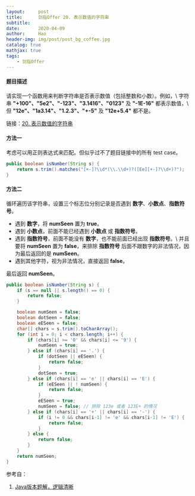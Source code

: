 ```yaml
---
layout:     post
title:      剑指Offer 20. 表示数值的字符串
subtitle:   
date:       2020-04-09
author:     Hao
header-img: img/post/post_bg_coffee.jpg
catalog: true
mathjax: true
tags:
    - 剑指Offer
---
```


#### 题目描述

请实现一个函数用来判断字符串是否表示数值（包括整数和小数）。例如，\\
字符串 **"+100"、"5e2"、"-123"、"3.1416"、"0123"** 及 **"-1E-16"** 都表示数值，\\
但 **"12e"、"1a3.14"、"1.2.3"、"+-5"** 及 **"12e+5.4"** 都不是。

链接：[20. 表示数值的字符串](https://leetcode-cn.com/problems/biao-shi-shu-zhi-de-zi-fu-chuan-lcof)

#### 方法一

考虑可以用正则表达式来匹配。但似乎过不了题目链接中的所有 test case。

```java
public boolean isNumber(String s) {
    return s.trim().matches("[+-]?\\d*(\\.\\d+)?([Ee][+-]?\\d+)?");
}
```

#### 方法二

循环遍历该字符串，设置三个标志位分别记录是否遇到 **数字**、**小数点**、**指数符号**。

+ 遇到 **数字**，将 **numSeen** 置为 **true**。
+ 遇到 **小数点**，前面不能已经遇到 **小数点** 或 **指数符号**。
+ 遇到 **指数符号**，前面不能没有 **数字**，也不能前面已经出现 **指数符号**。\\
  并且要将 **numSeen** 置为 **false**，来排除 **指数符号** 后面不跟数字的非法情况，因为最后返回的是 **numSeen**。
+ 遇到其他字符，视为非法情况，直接返回 **false**。

最后返回 **numSeen**。

```java
public boolean isNumber(String s) {
    if (s == null || s.length() == 0) {
        return false;
    }

    boolean numSeen = false;
    boolean dotSeen = false;
    boolean eESeen = false;
    char[] chars = s.trim().toCharArray();
    for (int i = 0; i < chars.length; i++) {
        if (chars[i] >= '0' && chars[i] <= '9') {
            numSeen = true;
        } else if (chars[i] == '.') {
            if (dotSeen || eESeen) {
                return false;
            }
            dotSeen = true;
        } else if (chars[i] == 'e' || chars[i] == 'E') {
            if (eESeen || ! numSeen) {
                return false;
            }
            eESeen = true;
            numSeen = false; // 排除 123e 或者 123E+ 的情况
        } else if (chars[i] == '+' || chars[i] == '-') {
            if (i != 0 && chars[i-1] != 'e' && chars[i-1] != 'E') {
                return false;
            }
        } else {
            return false;
        }
    }
    return numSeen;
}
```

参考自：
1. [Java版本题解，逻辑清晰](https://leetcode-cn.com/problems/biao-shi-shu-zhi-de-zi-fu-chuan-lcof/solution/javaban-ben-ti-jie-luo-ji-qing-xi-by-yangshyu6/)
